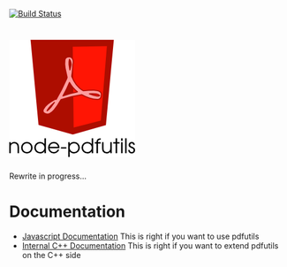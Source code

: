 [![Build Status](https://travis-ci.org/Gottox/node-pdfutils.svg?branch=rewrite-0.4)](https://travis-ci.org/Gottox/node-pdfutils)

# ![node-pdfutils](https://raw.githubusercontent.com/Gottox/node-pdfutils/rewrite-0.4/pdfutils.png)

Rewrite in progress...

Documentation
=============

* [Javascript Documentation](http://gottox.github.io/node-pdfutils)
  This is right if you want to use pdfutils
* [Internal C++ Documentation](http://gottox.github.io/node-pdfutils/cpp)
  This is right if you want to extend pdfutils on the C++ side
